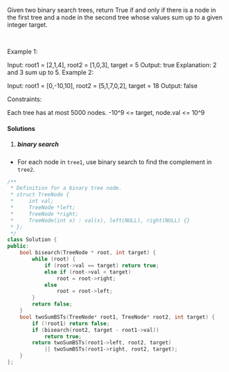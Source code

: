 Given two binary search trees, return True if and only if there is a node in the first tree and a node in the second tree whose values sum up to a given integer target.

 

Example 1:



Input: root1 = [2,1,4], root2 = [1,0,3], target = 5
Output: true
Explanation: 2 and 3 sum up to 5.
Example 2:



Input: root1 = [0,-10,10], root2 = [5,1,7,0,2], target = 18
Output: false
 

Constraints:

Each tree has at most 5000 nodes.
-10^9 <= target, node.val <= 10^9

#### Solutions

1. ##### binary search

- For each node in `tree1`, use binary search to find the complement in `tree2`.

```cpp
/**
 * Definition for a binary tree node.
 * struct TreeNode {
 *     int val;
 *     TreeNode *left;
 *     TreeNode *right;
 *     TreeNode(int x) : val(x), left(NULL), right(NULL) {}
 * };
 */
class Solution {
public:
    bool bisearch(TreeNode * root, int target) {
        while (root) {
            if (root->val == target) return true;
            else if (root->val < target)
                root = root->right;
            else
                root = root->left;
        }
        return false;
    }
    bool twoSumBSTs(TreeNode* root1, TreeNode* root2, int target) {
        if (!root1) return false;
        if (bisearch(root2, target - root1->val))
            return true;
        return twoSumBSTs(root1->left, root2, target) 
            || twoSumBSTs(root1->right, root2, target);
    }
};
```
